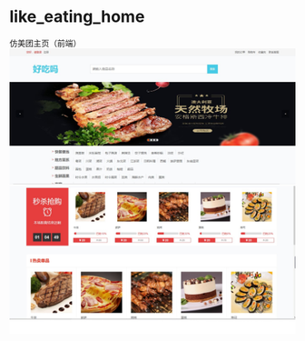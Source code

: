 # like_eating_home
仿美团主页（前端）
![主页1](https://github.com/hzqcoding/image-folder/blob/main/10.JPG)
![主页2](https://github.com/hzqcoding/image-folder/blob/main/11.JPG)
